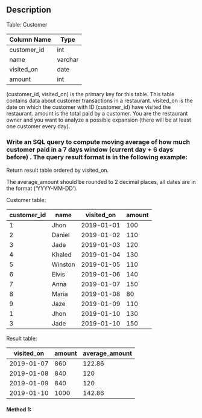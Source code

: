 ## Description

Table: Customer

| Column Name | Type    |
| ----------- | ------- |
| customer_id | int     |
| name        | varchar |
| visited_on  | date    |
| amount      | int     |

(customer_id, visited_on) is the primary key for this table.
This table contains data about customer transactions in a restaurant.
visited_on is the date on which the customer with ID (customer_id) have visited the restaurant.
amount is the total paid by a customer.
You are the restaurant owner and you want to analyze a possible expansion (there will be at least one customer every day).

### Write an SQL query to compute moving average of how much customer paid in a 7 days window (current day + 6 days before) . The query result format is in the following example:

Return result table ordered by visited_on.

The average_amount should be rounded to 2 decimal places, all dates are in the format (‘YYYY-MM-DD’).

Customer table:

| customer_id | name    | visited_on | amount |
| ----------- | ------- | ---------- | ------ |
| 1           | Jhon    | 2019-01-01 | 100    |
| 2           | Daniel  | 2019-01-02 | 110    |
| 3           | Jade    | 2019-01-03 | 120    |
| 4           | Khaled  | 2019-01-04 | 130    |
| 5           | Winston | 2019-01-05 | 110    |
| 6           | Elvis   | 2019-01-06 | 140    |
| 7           | Anna    | 2019-01-07 | 150    |
| 8           | Maria   | 2019-01-08 | 80     |
| 9           | Jaze    | 2019-01-09 | 110    |
| 1           | Jhon    | 2019-01-10 | 130    |
| 3           | Jade    | 2019-01-10 | 150    |

Result table:

| visited_on | amount | average_amount |
| ---------- | ------ | -------------- |
| 2019-01-07 | 860    | 122.86         |
| 2019-01-08 | 840    | 120            |
| 2019-01-09 | 840    | 120            |
| 2019-01-10 | 1000   | 142.86         |

#### Method 1:

```sql

```
